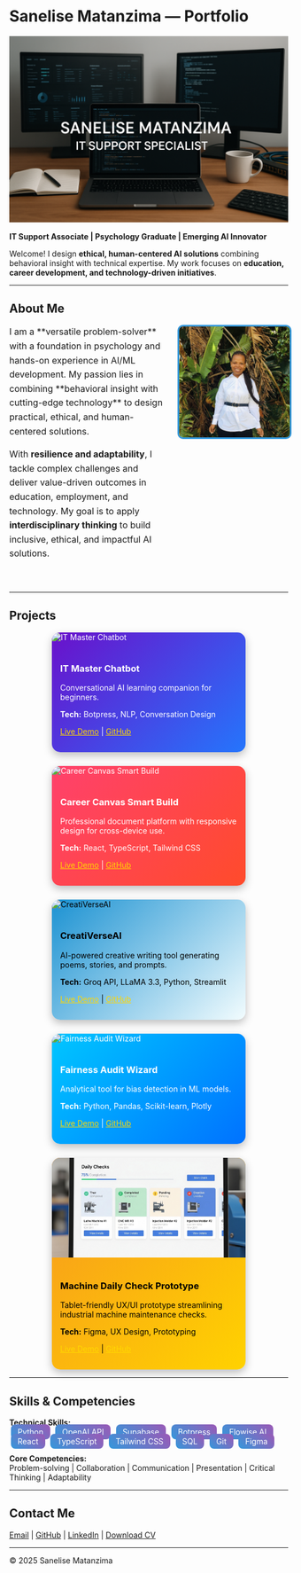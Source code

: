 # Sanelise Matanzima — Portfolio

![Cover](images/cover.jpg.png.png)

**IT Support Associate | Psychology Graduate | Emerging AI Innovator**

Welcome! I design **ethical, human-centered AI solutions** combining behavioral insight with technical expertise. My work focuses on **education, career development, and technology-driven initiatives**.

---

## About Me

<div style="display: flex; flex-wrap: wrap; align-items: flex-start; gap: 20px; margin-bottom: 40px;">

<div style="flex: 1; min-width: 250px; font-size: 16px; line-height: 1.6;">
I am a **versatile problem-solver** with a foundation in psychology and hands-on experience in AI/ML development. My passion lies in combining **behavioral insight with cutting-edge technology** to design practical, ethical, and human-centered solutions.

With **resilience and adaptability**, I tackle complex challenges and deliver value-driven outcomes in education, employment, and technology. My goal is to apply **interdisciplinary thinking** to build inclusive, ethical, and impactful AI solutions.
</div>

<div style="flex: 0 0 200px;">
<img src="images/profile.jpg.png.jpeg" alt="Sanelise Matanzima" style="width: 200px; height: 200px; object-fit: cover; border: 3px solid #3498db; border-radius: 10px;"/>
</div>

</div>

---

## Projects

<div style="display: flex; flex-wrap: wrap; gap: 25px; justify-content: center;">

<!-- IT Master Chatbot -->
<div style="flex: 1 1 320px; max-width: 350px; border-radius: 15px; overflow: hidden; background: linear-gradient(135deg, #6a11cb 0%, #2575fc 100%); color: white; box-shadow: 0 6px 15px rgba(0,0,0,0.25); transition: transform 0.3s;">
<img src="images/it-master-chatbot.png.png" alt="IT Master Chatbot" style="width:100%; height:180px; object-fit: cover;"/>
<div style="padding: 15px;">
<h3>IT Master Chatbot</h3>
<p>Conversational AI learning companion for beginners.</p>
<p><strong>Tech:</strong> Botpress, NLP, Conversation Design</p>
<p>
<a href="https://cdn.botpress.cloud/webchat/v2.4/shareable.html?configUrl=https://files.bpcontent.cloud/2025/05/16/10/20250516102421-ZCIOC18F.json" target="_blank" style="color:#FFD700;">Live Demo</a> | 
<a href="https://github.com/Sanelise01/it-master-chatbot" target="_blank" style="color:#FFD700;">GitHub</a>
</p>
</div>
</div>

<!-- Career Canvas Smart Build -->
<div style="flex: 1 1 320px; max-width: 350px; border-radius: 15px; overflow: hidden; background: linear-gradient(135deg, #ff416c 0%, #ff4b2b 100%); color: white; box-shadow: 0 6px 15px rgba(0,0,0,0.25); transition: transform 0.3s;">
<img src="images/career-canvas.png.png" alt="Career Canvas Smart Build" style="width:100%; height:180px; object-fit: cover;"/>
<div style="padding: 15px;">
<h3>Career Canvas Smart Build</h3>
<p>Professional document platform with responsive design for cross-device use.</p>
<p><strong>Tech:</strong> React, TypeScript, Tailwind CSS</p>
<p>
<a href="https://lovable.dev/projects/2fdf0ff1-250f-4b5c-9e69-794e521563f8" target="_blank" style="color:#FFD700;">Live Demo</a> | 
<a href="https://github.com/Sanelise01/career-canvas-smart-build" target="_blank" style="color:#FFD700;">GitHub</a>
</p>
</div>
</div>

<!-- CreatiVerseAI -->
<div style="flex: 1 1 320px; max-width: 350px; border-radius: 15px; overflow: hidden; background: linear-gradient(135deg, #1c92d2 0%, #f2fcfe 100%); color: black; box-shadow: 0 6px 15px rgba(0,0,0,0.25); transition: transform 0.3s;">
<img src="images/creativerseai.png.png.png" alt="CreatiVerseAI" style="width:100%; height:180px; object-fit: cover;"/>
<div style="padding: 15px;">
<h3>CreatiVerseAI</h3>
<p>AI-powered creative writing tool generating poems, stories, and prompts.</p>
<p><strong>Tech:</strong> Groq API, LLaMA 3.3, Python, Streamlit</p>
<p>
<a href="https://cloud.flowiseai.com/chatbot/d4baf847-e9e1-4de2-9a22-c910eec44299" target="_blank" style="color:#FFD700;">Live Demo</a> | 
<a href="https://github.com/Sanelise01/creativerseai" target="_blank" style="color:#FFD700;">GitHub</a>
</p>
</div>
</div>

<!-- Fairness Audit Wizard -->
<div style="flex: 1 1 320px; max-width: 350px; border-radius: 15px; overflow: hidden; background: linear-gradient(135deg, #00c6ff 0%, #0072ff 100%); color: white; box-shadow: 0 6px 15px rgba(0,0,0,0.25); transition: transform 0.3s;">
<img src="images/fairness-audit.png.png.png" alt="Fairness Audit Wizard" style="width:100%; height:180px; object-fit: cover;"/>
<div style="padding: 15px;">
<h3>Fairness Audit Wizard</h3>
<p>Analytical tool for bias detection in ML models.</p>
<p><strong>Tech:</strong> Python, Pandas, Scikit-learn, Plotly</p>
<p>
<a href="https://lovable.dev/projects/58f62fa0-cadc-42b7-9d05-3732e176e4ab" target="_blank" style="color:#FFD700;">Live Demo</a> | 
<a href="https://github.com/Sanelise01/fairness-audit-wizard" target="_blank" style="color:#FFD700;">GitHub</a>
</p>
</div>
</div>

<!-- Machine Daily Check Prototype -->
<div style="flex: 1 1 320px; max-width: 350px; border-radius: 15px; overflow: hidden; background: linear-gradient(135deg, #f7971e 0%, #ffd200 100%); color: black; box-shadow: 0 6px 15px rgba(0,0,0,0.25); transition: transform 0.3s;">
<img src="images/machine-daily-check.png.png.png" alt="Machine Daily Check Prototype" style="width:100%; height:180px; object-fit: cover;"/>
<div style="padding: 15px;">
<h3>Machine Daily Check Prototype</h3>
<p>Tablet-friendly UX/UI prototype streamlining industrial machine maintenance checks.</p>
<p><strong>Tech:</strong> Figma, UX Design, Prototyping</p>
<p>
<a href="https://www.figma.com/proto/4l9za9IJtBn06GS4tPwqfj/Machine-Daily-Check_Prototype?node-id=13-3&p=f&t=MxOoZKrUt6grOVLa-1&scaling=scale-down&content-scaling=fixed&page-id=0%3A1&starting-point-node-id=13%3A3" target="_blank" style="color:#FFD700;">Live Demo</a> | 
<a href="https://github.com/Sanelise01/machine-daily-check-prototype" target="_blank" style="color:#FFD700;">GitHub</a>
</p>
</div>
</div>

</div>

---

## Skills & Competencies

**Technical Skills:**  
<span style="background: linear-gradient(45deg, #3498db, #9b59b6); color:white; padding:5px 12px; border-radius:8px; margin:3px;">Python</span>
<span style="background: linear-gradient(45deg, #3498db, #9b59b6); color:white; padding:5px 12px; border-radius:8px; margin:3px;">OpenAI API</span>
<span style="background: linear-gradient(45deg, #3498db, #9b59b6); color:white; padding:5px 12px; border-radius:8px; margin:3px;">Supabase</span>
<span style="background: linear-gradient(45deg, #3498db, #9b59b6); color:white; padding:5px 12px; border-radius:8px; margin:3px;">Botpress</span>
<span style="background: linear-gradient(45deg, #3498db, #9b59b6); color:white; padding:5px 12px; border-radius:8px; margin:3px;">Flowise AI</span>
<span style="background: linear-gradient(45deg, #3498db, #9b59b6); color:white; padding:5px 12px; border-radius:8px; margin:3px;">React</span>
<span style="background: linear-gradient(45deg, #3498db, #9b59b6); color:white; padding:5px 12px; border-radius:8px; margin:3px;">TypeScript</span>
<span style="background: linear-gradient(45deg, #3498db, #9b59b6); color:white; padding:5px 12px; border-radius:8px; margin:3px;">Tailwind CSS</span>
<span style="background: linear-gradient(45deg, #3498db, #9b59b6); color:white; padding:5px 12px; border-radius:8px; margin:3px;">SQL</span>
<span style="background: linear-gradient(45deg, #3498db, #9b59b6); color:white; padding:5px 12px; border-radius:8px; margin:3px;">Git</span>
<span style="background: linear-gradient(45deg, #3498db, #9b59b6); color:white; padding:5px 12px; border-radius:8px; margin:3px;">Figma</span>

**Core Competencies:**  
Problem-solving | Collaboration | Communication | Presentation | Critical Thinking | Adaptability

---

## Contact Me

[Email](mailto:sanelisematanzima@gmail.com) | [GitHub](https://github.com/Sanelise01) | [LinkedIn](https://linkedin.com/in/sanelise-matanzima) | [Download CV](SmartResume.pdf)

---

&copy; 2025 Sanelise Matanzima

